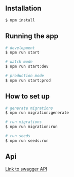 ## Installation

```bash
$ npm install
```

## Running the app

```bash
# development
$ npm run start

# watch mode
$ npm run start:dev

# production mode
$ npm run start:prod
```

## How to set up

```bash
# generate migrations
$ npm run migration:generate
```
```bash
# run migrations
$ npm run migration:run
```
```bash
# run seeds 
$ npm run seeds:run
```

## Api
[Link to swagger API](http://localhost:3000/api)
